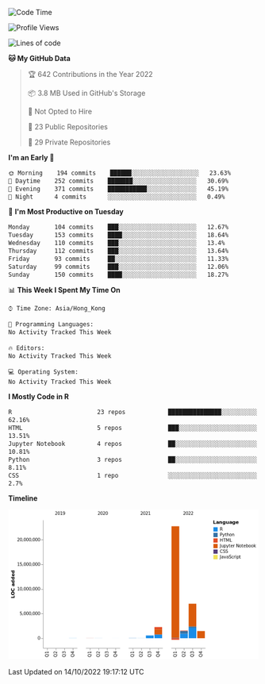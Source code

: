 

<!--**wt12318/wt12318** is a ✨ _special_ ✨ repository because its `README.md` (this file) appears on your GitHub profile.-->

<!--START_SECTION:waka-->
![Code Time](http://img.shields.io/badge/Code%20Time-567%20hrs%209%20mins-blue)

![Profile Views](http://img.shields.io/badge/Profile%20Views-0-blue)

![Lines of code](https://img.shields.io/badge/From%20Hello%20World%20I%27ve%20Written-35%20Million%20lines%20of%20code-blue)

**🐱 My GitHub Data** 

> 🏆 642 Contributions in the Year 2022
 > 
> 📦 3.8 MB Used in GitHub's Storage 
 > 
> 🚫 Not Opted to Hire
 > 
> 📜 23 Public Repositories 
 > 
> 🔑 29 Private Repositories  
 > 
**I'm an Early 🐤** 

```text
🌞 Morning    194 commits    ██████░░░░░░░░░░░░░░░░░░░   23.63% 
🌆 Daytime    252 commits    ███████░░░░░░░░░░░░░░░░░░   30.69% 
🌃 Evening    371 commits    ███████████░░░░░░░░░░░░░░   45.19% 
🌙 Night      4 commits      ░░░░░░░░░░░░░░░░░░░░░░░░░   0.49%

```
📅 **I'm Most Productive on Tuesday** 

```text
Monday       104 commits    ███░░░░░░░░░░░░░░░░░░░░░░   12.67% 
Tuesday      153 commits    ████░░░░░░░░░░░░░░░░░░░░░   18.64% 
Wednesday    110 commits    ███░░░░░░░░░░░░░░░░░░░░░░   13.4% 
Thursday     112 commits    ███░░░░░░░░░░░░░░░░░░░░░░   13.64% 
Friday       93 commits     ██░░░░░░░░░░░░░░░░░░░░░░░   11.33% 
Saturday     99 commits     ███░░░░░░░░░░░░░░░░░░░░░░   12.06% 
Sunday       150 commits    ████░░░░░░░░░░░░░░░░░░░░░   18.27%

```


📊 **This Week I Spent My Time On** 

```text
⌚︎ Time Zone: Asia/Hong_Kong

💬 Programming Languages: 
No Activity Tracked This Week

🔥 Editors: 
No Activity Tracked This Week

💻 Operating System: 
No Activity Tracked This Week

```

**I Mostly Code in R** 

```text
R                        23 repos            ███████████████░░░░░░░░░░   62.16% 
HTML                     5 repos             ███░░░░░░░░░░░░░░░░░░░░░░   13.51% 
Jupyter Notebook         4 repos             ██░░░░░░░░░░░░░░░░░░░░░░░   10.81% 
Python                   3 repos             ██░░░░░░░░░░░░░░░░░░░░░░░   8.11% 
CSS                      1 repo              ░░░░░░░░░░░░░░░░░░░░░░░░░   2.7%

```


**Timeline**

![Chart not found](https://raw.githubusercontent.com/wt12318/wt12318/main/charts/bar_graph.png) 


 Last Updated on 14/10/2022 19:17:12 UTC
<!--END_SECTION:waka-->


